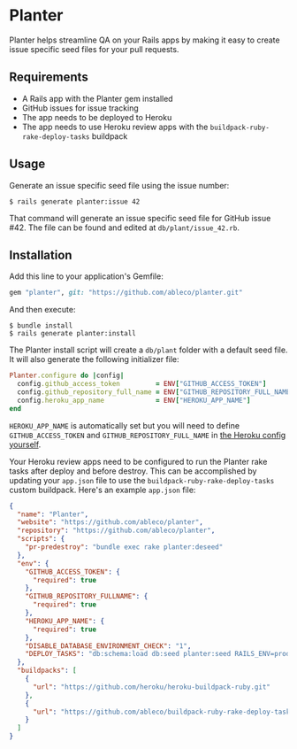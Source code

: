 # Planter

Planter helps streamline QA on your Rails apps by making it easy to create issue specific seed files for your pull requests.

## Requirements

- A Rails app with the Planter gem installed
- GitHub issues for issue tracking
- The app needs to be deployed to Heroku
- The app needs to use Heroku review apps with the `buildpack-ruby-rake-deploy-tasks` buildpack

## Usage

Generate an issue specific seed file using the issue number:

    $ rails generate planter:issue 42

That command will generate an issue specific seed file for GitHub issue #42. The
file can be found and edited at `db/plant/issue_42.rb`.

## Installation

Add this line to your application's Gemfile:

```ruby
gem "planter", git: "https://github.com/ableco/planter.git"
```

And then execute:

    $ bundle install
    $ rails generate planter:install

The Planter install script will create a `db/plant` folder with a default seed
file. It will also generate the following initializer file:

```ruby
Planter.configure do |config|
  config.github_access_token         = ENV["GITHUB_ACCESS_TOKEN"]
  config.github_repository_full_name = ENV["GITHUB_REPOSITORY_FULL_NAME"]
  config.heroku_app_name             = ENV["HEROKU_APP_NAME"]
end
```

`HEROKU_APP_NAME` is automatically set but you will need to define `GITHUB_ACCESS_TOKEN`
and `GITHUB_REPOSITORY_FULL_NAME` in [the Heroku config yourself](https://devcenter.heroku.com/articles/config-vars).

Your Heroku review apps need to be configured to run the Planter rake tasks after deploy
and before destroy. This can be accomplished by updating your `app.json` file to use
the `buildpack-ruby-rake-deploy-tasks` custom buildpack. Here's an example `app.json` file:

```json
{
  "name": "Planter",
  "website": "https://github.com/ableco/planter",
  "repository": "https://github.com/ableco/planter",
  "scripts": {
    "pr-predestroy": "bundle exec rake planter:deseed"
  },
  "env": {
    "GITHUB_ACCESS_TOKEN": {
      "required": true
    },
    "GITHUB_REPOSITORY_FULLNAME": {
      "required": true
    },
    "HEROKU_APP_NAME": {
      "required": true
    },
    "DISABLE_DATABASE_ENVIRONMENT_CHECK": "1",
    "DEPLOY_TASKS": "db:schema:load db:seed planter:seed RAILS_ENV=production"
  },
  "buildpacks": [
    {
      "url": "https://github.com/heroku/heroku-buildpack-ruby.git"
    },
    {
      "url": "https://github.com/ableco/buildpack-ruby-rake-deploy-tasks"
    }
  ]
}
```
